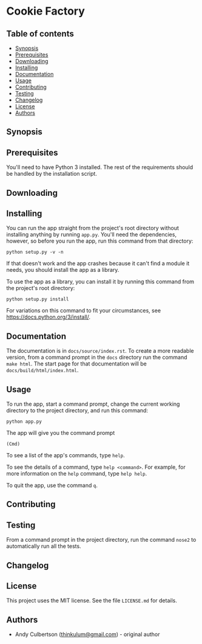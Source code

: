 # Cookie Factory

## Table of contents

* [Synopsis](#synopsis)
* [Prerequisites](#prerequisites)
* [Downloading](#downloading)
* [Installing](#installation)
* [Documentation](#documentation)
* [Usage](#usage)
* [Contributing](#contributing)
* [Testing](#testing)
* [Changelog](#changelog)
* [License](#license)
* [Authors](#authors)

<a id="synopsis"></a>
## Synopsis

<a id="prerequisites"></a>
## Prerequisites

You'll need to have Python 3 installed. The rest of the requirements should be handled by the installation script.

<a id="downloading"></a>
## Downloading

<a id="installation"></a>
## Installing

You can run the app straight from the project's root directory without installing anything by running `app.py`. You'll need the dependencies, however, so before you run the app, run this command from that directory:

```
python setup.py -v -n
```

If that doesn't work and the app crashes because it can't find a module it needs, you should install the app as a library.

To use the app as a library, you can install it by running this command from the project's root directory:

```
python setup.py install
```

For variations on this command to fit your circumstances, see https://docs.python.org/3/install/.

<a id="documentation"></a>
## Documentation

The documentation is in `docs/source/index.rst`. To create a more readable version, from a command prompt in the `docs` directory run the command `make html`. The start page for that documentation will be `docs/build/html/index.html`.

<a id="usage"></a>
## Usage

To run the app, start a command prompt, change the current working directory to the project directory, and run this command:

```
python app.py
```

The app will give you the command prompt

```
(Cmd)
```

To see a list of the app's commands, type `help`.

To see the details of a command, type `help <command>`. For example, for more information on the `help` command, type `help help`.

To quit the app, use the command `q`.

<a id="contributing"></a>
## Contributing

<a id="testing"></a>
## Testing

From a command prompt in the project directory, run the command `nose2` to automatically run all the tests.

<a id="changelog"></a>
## Changelog

<a id="license"></a>
## License

This project uses the MIT license. See the file `LICENSE.md` for details.

<a id="authors"></a>
## Authors

* Andy Culbertson (thinkulum@gmail.com) - original author
